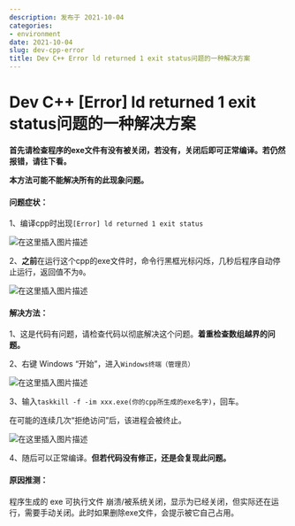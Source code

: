 ```yaml
---
description: 发布于 2021-10-04
categories:
- environment
date: 2021-10-04
slug: dev-cpp-error
title: Dev C++ Error ld returned 1 exit status问题的一种解决方案
---
```


# Dev C++ \[Error] ld returned 1 exit status问题的一种解决方案

**首先请检查程序的exe文件有没有被关闭，若没有，关闭后即可正常编译。若仍然报错，请往下看。**

**本方法可能不能解决所有的此现象问题。**

#### 问题症状：

1、编译cpp时出现`[Error] ld returned 1 exit status`

![在这里插入图片描述](https://media.opennet.top/i/2023/01/05/63b6cae838d97.png)

2、**之前**在运行这个cpp的exe文件时，命令行黑框光标闪烁，几秒后程序自动停止运行，返回值不为`0`。

![在这里插入图片描述](https://media.opennet.top/i/2023/01/05/63b6cae90207e.png)

#### 解决方法：

1、这是代码有问题，请检查代码以彻底解决这个问题。**着重检查数组越界的问题。**

2、右键 Windows “开始”，进入`Windows终端（管理员）`

![在这里插入图片描述](https://media.opennet.top/i/2023/01/05/63b6caea63779.png)

3、输入`taskkill -f -im xxx.exe(你的cpp所生成的exe名字)`，回车。

在可能的连续几次“拒绝访问”后，该进程会被终止。

![在这里插入图片描述](https://media.opennet.top/i/2023/01/05/63b6caed12528.png)

4、随后可以正常编译。**但若代码没有修正，还是会复现此问题。**

#### 原因推测：

程序生成的 exe 可执行文件 崩溃/被系统关闭，显示为已经关闭，但实际还在运行，需要手动关闭。此时如果删除exe文件，会提示被它自己占用。

